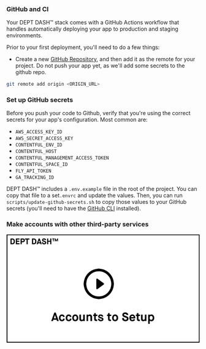 ### GitHub and CI

Your DEPT DASH™ stack comes with a GitHub Actions workflow that handles automatically deploying your app to production and staging environments.

Prior to your first deployment, you'll need to do a few things:

- Create a new [GitHub Repository](https://repo.new), and then add it as the remote for your project. Do not push your app yet, as we'll add some secrets to the github repo.

```sh
git remote add origin <ORIGIN_URL>
```

### Set up GitHub secrets

Before you push your code to Github, verify that you're using the correct secrets for your app's configuration. Most common are:

- `AWS_ACCESS_KEY_ID`
- `AWS_SECRET_ACCESS_KEY`
- `CONTENTFUL_ENV_ID`
- `CONTENTFUL_HOST`
- `CONTENTFUL_MANAGEMENT_ACCESS_TOKEN`
- `CONTENTFUL_SPACE_ID`
- `FLY_API_TOKEN`
- `GA_TRACKING_ID`

DEPT DASH™ includes a `.env.example` file in the root of the project. You can copy that file to a
set`.envrc` and update the values. Then, you can run `scripts/update-github-secrets.sh` to copy those values to your GitHub secrets (you'll need to have the [GitHub CLI](https://cli.github.com/) installed).

### Make accounts with other third-party services

[![Accounts to setup](./images/accounts-to-setup.png)](https://dept-dash-demo-videos.s3.amazonaws.com/Account+Setup.mp4)
